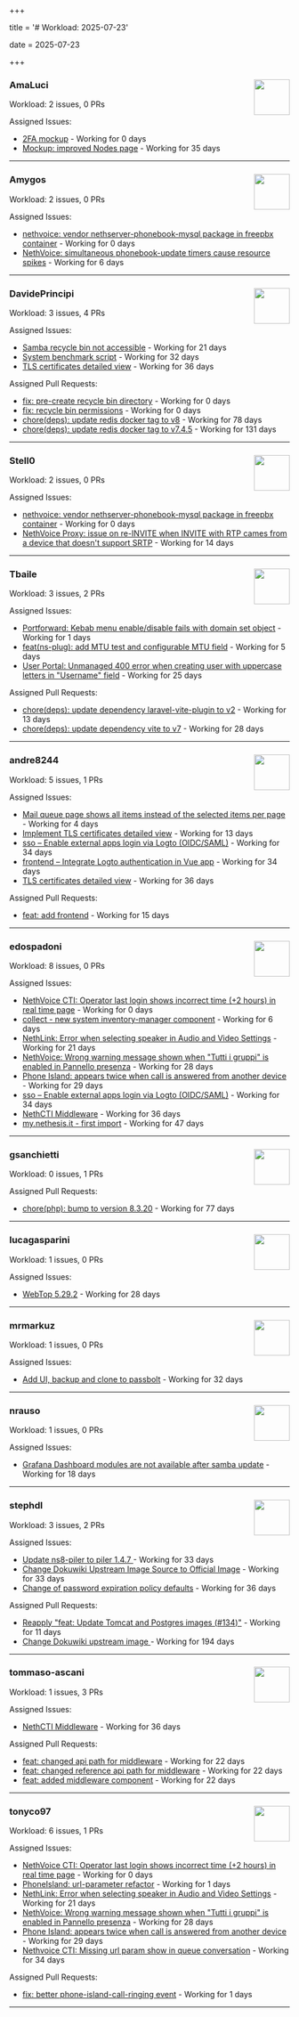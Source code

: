 +++

title = '# Workload: 2025-07-23'

date = 2025-07-23

+++

### AmaLuci <img src='https://avatars.githubusercontent.com/u/166636295?v=4&s=64' width='64' height='64' style='float:right;' /> ###
Workload: 2 issues, 0 PRs


Assigned Issues:
- [2FA mockup](https://github.com/NethServer/dev/issues/7563) - Working for 0 days
- [Mockup: improved Nodes page](https://github.com/NethServer/dev/issues/7507) - Working for 35 days
---

### Amygos <img src='https://avatars.githubusercontent.com/u/510232?v=4&s=64' width='64' height='64' style='float:right;' /> ###
Workload: 2 issues, 0 PRs


Assigned Issues:
- [nethvoice: vendor nethserver-phonebook-mysql package in freepbx container](https://github.com/NethServer/dev/issues/7564) - Working for 0 days
- [NethVoice: simultaneous phonebook-update timers cause resource spikes](https://github.com/NethServer/dev/issues/7555) - Working for 6 days
---

### DavidePrincipi <img src='https://avatars.githubusercontent.com/u/2920838?v=4&s=64' width='64' height='64' style='float:right;' /> ###
Workload: 3 issues, 4 PRs


Assigned Issues:
- [Samba recycle bin not accessible](https://github.com/NethServer/dev/issues/7537) - Working for 21 days
- [System benchmark script](https://github.com/NethServer/dev/issues/7519) - Working for 32 days
- [TLS certificates detailed view](https://github.com/NethServer/dev/issues/7505) - Working for 36 days

Assigned Pull Requests:
- [fix: pre-create recycle bin directory](https://github.com/NethServer/ns8-samba/pull/115) - Working for 0 days
- [fix: recycle bin permissions](https://github.com/NethServer/ns8-samba/pull/114) - Working for 0 days
- [chore(deps): update redis docker tag to v8](https://github.com/NethServer/ns8-core/pull/874) - Working for 78 days
- [chore(deps): update redis docker tag to v7.4.5](https://github.com/NethServer/ns8-core/pull/830) - Working for 131 days
---

### Stell0 <img src='https://avatars.githubusercontent.com/u/4547897?v=4&s=64' width='64' height='64' style='float:right;' /> ###
Workload: 2 issues, 0 PRs


Assigned Issues:
- [nethvoice: vendor nethserver-phonebook-mysql package in freepbx container](https://github.com/NethServer/dev/issues/7564) - Working for 0 days
- [NethVoice Proxy: issue on re-INVITE when INVITE with RTP cames from a device that doesn't support SRTP](https://github.com/NethServer/dev/issues/7546) - Working for 14 days
---

### Tbaile <img src='https://avatars.githubusercontent.com/u/8052641?v=4&s=64' width='64' height='64' style='float:right;' /> ###
Workload: 3 issues, 2 PRs


Assigned Issues:
- [Portforward: Kebab menu enable/disable fails with domain set object](https://github.com/NethServer/nethsecurity/issues/1312) - Working for 1 days
- [feat(ns-plug): add MTU test and configurable MTU field](https://github.com/NethServer/nethsecurity/issues/1310) - Working for 5 days
- [User Portal: Unmanaged 400 error when creating user with uppercase letters in "Username" field](https://github.com/NethServer/dev/issues/7532) - Working for 25 days

Assigned Pull Requests:
- [chore(deps): update dependency laravel-vite-plugin to v2](https://github.com/nethesis/parceler/pull/91) - Working for 13 days
- [chore(deps): update dependency vite to v7](https://github.com/nethesis/parceler/pull/84) - Working for 28 days
---

### andre8244 <img src='https://avatars.githubusercontent.com/u/4612169?v=4&s=64' width='64' height='64' style='float:right;' /> ###
Workload: 5 issues, 1 PRs


Assigned Issues:
- [Mail queue page shows all items instead of the selected items per page](https://github.com/NethServer/dev/issues/7557) - Working for 4 days
- [Implement TLS certificates detailed view](https://github.com/NethServer/dev/issues/7548) - Working for 13 days
- [sso – Enable external apps login via Logto (OIDC/SAML)](https://github.com/NethServer/my/issues/5) - Working for 34 days
- [frontend – Integrate Logto authentication in Vue app](https://github.com/NethServer/my/issues/3) - Working for 34 days
- [TLS certificates detailed view](https://github.com/NethServer/dev/issues/7505) - Working for 36 days

Assigned Pull Requests:
- [feat: add frontend](https://github.com/NethServer/my/pull/6) - Working for 15 days
---

### edospadoni <img src='https://avatars.githubusercontent.com/u/6152486?v=4&s=64' width='64' height='64' style='float:right;' /> ###
Workload: 8 issues, 0 PRs


Assigned Issues:
- [NethVoice CTI: Operator last login shows incorrect time (+2 hours) in real time page](https://github.com/NethServer/dev/issues/7565) - Working for 0 days
- [collect - new system inventory-manager component](https://github.com/NethServer/my/issues/7) - Working for 6 days
- [NethLink: Error when selecting speaker in Audio and Video Settings](https://github.com/NethServer/dev/issues/7538) - Working for 21 days
- [NethVoice: Wrong warning message shown when "Tutti i gruppi" is enabled in Pannello presenza](https://github.com/NethServer/dev/issues/7523) - Working for 28 days
- [Phone Island: appears twice when call is answered from another device](https://github.com/NethServer/dev/issues/7521) - Working for 29 days
- [sso – Enable external apps login via Logto (OIDC/SAML)](https://github.com/NethServer/my/issues/5) - Working for 34 days
- [NethCTI Middleware](https://github.com/NethServer/dev/issues/7504) - Working for 36 days
- [my.nethesis.it - first import](https://github.com/NethServer/my/issues/1) - Working for 47 days
---

### gsanchietti <img src='https://avatars.githubusercontent.com/u/804596?v=4&s=64' width='64' height='64' style='float:right;' /> ###
Workload: 0 issues, 1 PRs


Assigned Pull Requests:
- [chore(php): bump to version 8.3.20](https://github.com/NethServer/ns8-webtop/pull/120) - Working for 77 days
---

### lucagasparini <img src='https://avatars.githubusercontent.com/u/11161326?v=4&s=64' width='64' height='64' style='float:right;' /> ###
Workload: 1 issues, 0 PRs


Assigned Issues:
- [WebTop 5.29.2](https://github.com/NethServer/dev/issues/7525) - Working for 28 days
---

### mrmarkuz <img src='https://avatars.githubusercontent.com/u/31746411?v=4&s=64' width='64' height='64' style='float:right;' /> ###
Workload: 1 issues, 0 PRs


Assigned Issues:
- [Add UI, backup and clone to passbolt](https://github.com/NethServer/dev/issues/7518) - Working for 32 days
---

### nrauso <img src='https://avatars.githubusercontent.com/u/16102909?v=4&s=64' width='64' height='64' style='float:right;' /> ###
Workload: 1 issues, 0 PRs


Assigned Issues:
- [Grafana Dashboard modules are not available after samba update](https://github.com/NethServer/dev/issues/7542) - Working for 18 days
---

### stephdl <img src='https://avatars.githubusercontent.com/u/3164851?v=4&s=64' width='64' height='64' style='float:right;' /> ###
Workload: 3 issues, 2 PRs


Assigned Issues:
- [Update ns8-piler to piler 1.4.7 ](https://github.com/NethServer/dev/issues/7516) - Working for 33 days
- [Change Dokuwiki Upstream Image Source to Official Image](https://github.com/NethServer/dev/issues/7514) - Working for 33 days
- [Change of password expiration policy defaults](https://github.com/NethServer/dev/issues/7503) - Working for 36 days

Assigned Pull Requests:
- [Reapply "feat: Update Tomcat and Postgres images (#134)"](https://github.com/NethServer/ns8-webtop/pull/145) - Working for 11 days
- [Change Dokuwiki upstream image ](https://github.com/NethServer/ns8-dokuwiki/pull/37) - Working for 194 days
---

### tommaso-ascani <img src='https://avatars.githubusercontent.com/u/31596042?v=4&s=64' width='64' height='64' style='float:right;' /> ###
Workload: 1 issues, 3 PRs


Assigned Issues:
- [NethCTI Middleware](https://github.com/NethServer/dev/issues/7504) - Working for 36 days

Assigned Pull Requests:
- [feat: changed api path for middleware](https://github.com/nethesis/nethvoice-cti/pull/317) - Working for 22 days
- [feat: changed reference api path for middleware](https://github.com/nethesis/phone-island/pull/103) - Working for 22 days
- [feat: added middleware component](https://github.com/nethesis/ns8-nethvoice/pull/493) - Working for 22 days
---

### tonyco97 <img src='https://avatars.githubusercontent.com/u/36625268?v=4&s=64' width='64' height='64' style='float:right;' /> ###
Workload: 6 issues, 1 PRs


Assigned Issues:
- [NethVoice CTI: Operator last login shows incorrect time (+2 hours) in real time page](https://github.com/NethServer/dev/issues/7565) - Working for 0 days
- [PhoneIsland: url-parameter refactor](https://github.com/NethServer/dev/issues/7559) - Working for 1 days
- [NethLink: Error when selecting speaker in Audio and Video Settings](https://github.com/NethServer/dev/issues/7538) - Working for 21 days
- [NethVoice: Wrong warning message shown when "Tutti i gruppi" is enabled in Pannello presenza](https://github.com/NethServer/dev/issues/7523) - Working for 28 days
- [Phone Island: appears twice when call is answered from another device](https://github.com/NethServer/dev/issues/7521) - Working for 29 days
- [Nethvoice CTI: Missing url param show in queue conversation](https://github.com/NethServer/dev/issues/7512) - Working for 34 days

Assigned Pull Requests:
- [fix: better phone-island-call-ringing event](https://github.com/nethesis/phone-island/pull/105) - Working for 1 days
---

